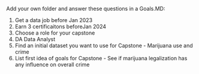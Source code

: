 Add your own folder and answer these questions in a Goals.MD:

 1.  Get a data job before Jan 2023
 2. Earn 3 certificaitons beforeJan 2024
 3. Choose a role for your capstone
 4. DA Data Analyst
 5. Find an initial dataset you want to use for Capstone - Marijuana use and crime
 6. List first idea of goals for Capstone - See if marijuana legalization has any influence on overall crime
